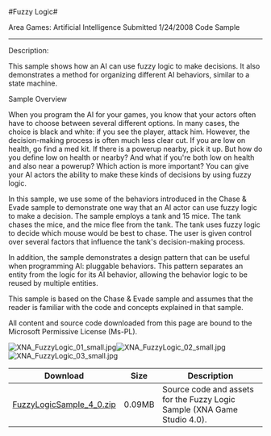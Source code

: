 #Fuzzy Logic#

Area
Games: Artificial Intelligence
Submitted
1/24/2008
Code Sample

---

Description:

This sample shows how an AI can use fuzzy logic to make decisions. It also demonstrates a method for organizing different AI behaviors, similar to a state machine.

Sample Overview

When you program the AI for your games, you know that your actors often have to choose between several different options. In many cases, the choice is black and white: if you see the player, attack him. However, the decision-making process is often much less clear cut. If you are low on health, go find a med kit. If there is a powerup nearby, pick it up. But how do you define low on health or nearby? And what if you're both low on health and also near a powerup? Which action is more important? You can give your AI actors the ability to make these kinds of decisions by using fuzzy logic.

In this sample, we use some of the behaviors introduced in the Chase & Evade sample to demonstrate one way that an AI actor can use fuzzy logic to make a decision. The sample employs a tank and 15 mice. The tank chases the mice, and the mice flee from the tank. The tank uses fuzzy logic to decide which mouse would be best to chase. The user is given control over several factors that influence the tank's decision-making process.

In addition, the sample demonstrates a design pattern that can be useful when programming AI: pluggable behaviors. This pattern separates an entity from the logic for its AI behavior, allowing the behavior logic to be reused by multiple entities.

This sample is based on the Chase & Evade sample and assumes that the reader is familiar with the code and concepts explained in that sample.


All content and source code downloaded from this page are bound to the Microsoft Permissive License (Ms-PL).

![XNA_FuzzyLogic_01_small.jpg](https://github.com/DDReaper/XNAGameStudio/blob/master/Images/XNA_FuzzyLogic_01_small.jpg)![XNA_FuzzyLogic_02_small.jpg](https://github.com/DDReaper/XNAGameStudio/blob/master/Images/XNA_FuzzyLogic_02_small.jpg)![XNA_FuzzyLogic_03_small.jpg](https://github.com/DDReaper/XNAGameStudio/blob/master/Images/XNA_FuzzyLogic_03_small.jpg)
		

Download | Size | Description
---|---|---|
[FuzzyLogicSample_4_0.zip](https://github.com/DDReaper/XNAGameStudio/blob/master/Samples/FuzzyLogicSample_4_0.zip?raw=true) | 0.09MB | Source code and assets for the Fuzzy Logic Sample (XNA Game Studio 4.0). 